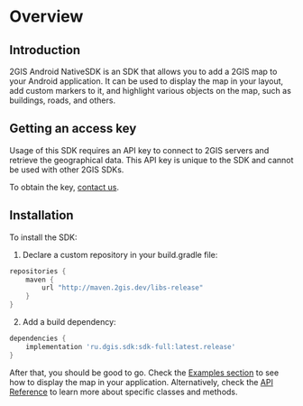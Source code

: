 # Overview

## Introduction
2GIS Android NativeSDK is an SDK that allows you to add a 2GIS map to your Android application. It can be used to display the map in your layout, add custom markers to it, and highlight various objects on the map, such as buildings, roads, and others.


## Getting an access key

Usage of this SDK requires an API key to connect to 2GIS servers and retrieve the geographical data. This API key is unique to the SDK and cannot be used with other 2GIS SDKs. 

To obtain the key, [contact us](https://dev.2gis.ru/order/).


## Installation

To install the SDK:

1. Declare a custom repository in your build.gradle file:
```gradle
repositories {
    maven {
        url "http://maven.2gis.dev/libs-release"
    }
}
```
2. Add a build dependency:
```gradle
dependencies {
    implementation 'ru.dgis.sdk:sdk-full:latest.release'
}
```

After that, you should be good to go. Check the [Examples section](/ru/android/native/maps/examples) to see how to display the map in your application. Alternatively, check the [API Reference](/ru/android/native/maps/reference/DGis) to learn more about specific classes and methods.
